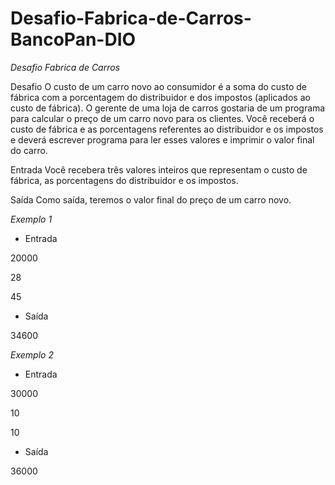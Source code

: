# Desafio-Fabrica-de-Carros-BancoPan-DIO
*Desafio Fabrica de Carros*

Desafio
O custo de um carro novo ao consumidor é a soma do custo de fábrica com a porcentagem do distribuidor e dos impostos (aplicados ao custo de fábrica). O gerente de uma loja de carros gostaria de um programa para calcular o preço de um carro novo para os clientes. Você receberá o custo de fábrica e as porcentagens referentes ao distribuidor e os impostos e deverá escrever programa para ler esses valores e imprimir o valor final do carro.

Entrada
Você recebera três valores inteiros que representam o custo de fábrica, as porcentagens do distribuidor e os impostos.

Saída
Como saída, teremos o valor final do preço de um carro novo.

_Exemplo 1_

- Entrada

20000

28

45	

- Saída

34600
 

_Exemplo 2_

- Entrada	

30000

10

10	

- Saída

36000